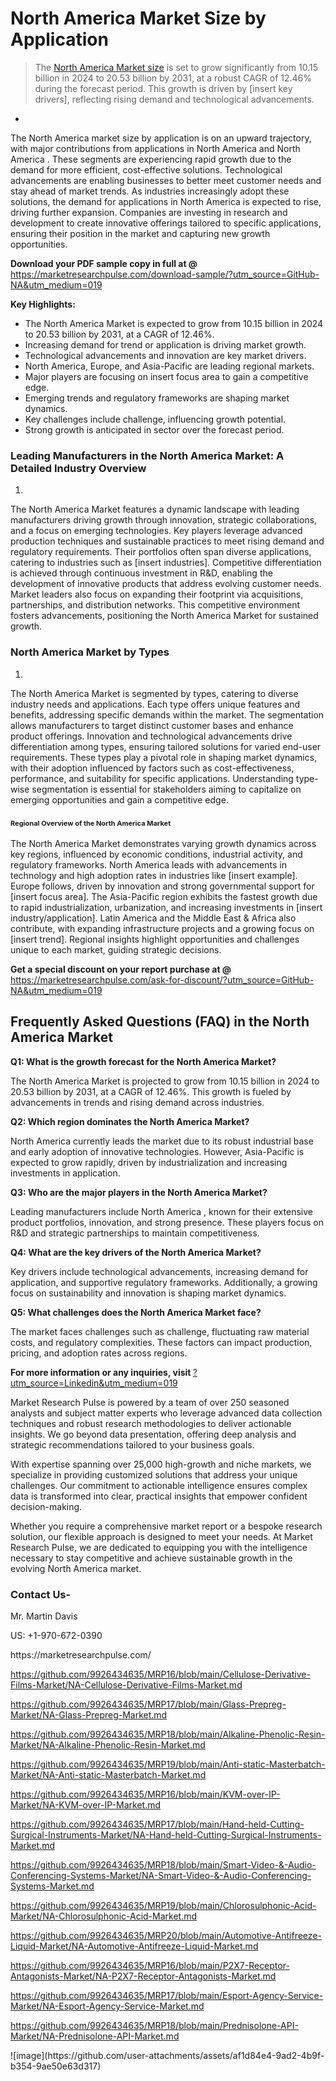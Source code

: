 <h1>North America  Market&nbsp;Size by Application</h1><blockquote><p>The <a href="https://marketresearchpulse.com/download-sample/?utm_source=GitHub-NA&amp;utm_medium=019">North America  Market size</a> is set to grow significantly from 10.15 billion in 2024 to 20.53 billion by 2031, at a robust CAGR of 12.46% during the forecast period. This growth is driven by [insert key drivers], reflecting rising demand and technological advancements.</p></blockquote><ul><li></li></ul><p>The North America  market size by application is on an upward trajectory, with major contributions from applications in North America  and North America . These segments are experiencing rapid growth due to the demand for more efficient, cost-effective solutions. Technological advancements are enabling businesses to better meet customer needs and stay ahead of market trends. As industries increasingly adopt these solutions, the demand for applications in North America  is expected to rise, driving further expansion. Companies are investing in research and development to create innovative offerings tailored to specific applications, ensuring their position in the market and capturing new growth opportunities.</p><p><strong>Download your PDF sample copy in full at @ </strong><a href="https://marketresearchpulse.com/download-sample/?utm_source=GitHub-NA&amp;utm_medium=019">https://marketresearchpulse.com/download-sample/?utm_source=GitHub-NA&amp;utm_medium=019</a></p><p><strong>Key Highlights: </strong></p><ul><li>The North America  Market is expected to grow from 10.15 billion in 2024 to 20.53 billion by 2031, at a CAGR of 12.46%.</li><li>Increasing demand for trend or application is driving market growth.</li><li>Technological advancements and innovation are key market drivers.</li><li>North America, Europe, and Asia-Pacific are leading regional markets.</li><li>Major players are focusing on insert focus area to gain a competitive edge.</li><li>Emerging trends and regulatory frameworks are shaping market dynamics.</li><li>Key challenges include challenge, influencing growth potential.</li><li>Strong growth is anticipated in sector over the forecast period.</li></ul><h3>Leading Manufacturers in the North America  Market: A Detailed Industry Overview</h3><ol><li></li></ol><div class="flex max-w-full flex-col flex-grow"><div class="min-h-8 text-message flex w-full flex-col items-end gap-2 whitespace-normal break-words [.text-message+&amp;]:mt-5" dir="auto" data-message-author-role="assistant" data-message-id="fd8432e4-4910-450d-b182-61b7bfb0a01f" data-message-model-slug="gpt-4o"><div class="flex w-full flex-col gap-1 empty:hidden first:pt-[3px]"><div class="markdown prose w-full break-words dark:prose-invert light"><p>The North America  Market features a dynamic landscape with leading manufacturers driving growth through innovation, strategic collaborations, and a focus on emerging technologies. Key players leverage advanced production techniques and sustainable practices to meet rising demand and regulatory requirements. Their portfolios often span diverse applications, catering to industries such as [insert industries]. Competitive differentiation is achieved through continuous investment in R&amp;D, enabling the development of innovative products that address evolving customer needs. Market leaders also focus on expanding their footprint via acquisitions, partnerships, and distribution networks. This competitive environment fosters advancements, positioning the North America  Market for sustained growth.</p></div></div></div></div><h3>North America  Market by Types</h3><ol><li></li></ol><div class="flex max-w-full flex-col flex-grow"><div class="min-h-8 text-message flex w-full flex-col items-end gap-2 whitespace-normal break-words [.text-message+&amp;]:mt-5" dir="auto" data-message-author-role="assistant" data-message-id="084470be-0bb7-4664-bddf-5156b4f41249" data-message-model-slug="gpt-4o-mini"><div class="flex w-full flex-col gap-1 empty:hidden first:pt-[3px]"><div class="markdown prose w-full break-words dark:prose-invert light"><p>The North America  Market is segmented by types, catering to diverse industry needs and applications. Each type offers unique features and benefits, addressing specific demands within the market. The segmentation allows manufacturers to target distinct customer bases and enhance product offerings. Innovation and technological advancements drive differentiation among types, ensuring tailored solutions for varied end-user requirements. These types play a pivotal role in shaping market dynamics, with their adoption influenced by factors such as cost-effectiveness, performance, and suitability for specific applications. Understanding type-wise segmentation is essential for stakeholders aiming to capitalize on emerging opportunities and gain a competitive edge.</p></div></div></div></div><h3><span style="font-size: 11px;">Regional Overview of the North America  Market</span></h3><div class="flex max-w-full flex-col flex-grow"><div class="min-h-8 text-message flex w-full flex-col items-end gap-2 whitespace-normal break-words [.text-message+&amp;]:mt-5" dir="auto" data-message-author-role="assistant" data-message-id="e9038762-ce64-4e30-91c9-9bd413514231" data-message-model-slug="gpt-4o-mini"><div class="flex w-full flex-col gap-1 empty:hidden first:pt-[3px]"><div class="markdown prose w-full break-words dark:prose-invert light"><p>The North America  Market demonstrates varying growth dynamics across key regions, influenced by economic conditions, industrial activity, and regulatory frameworks. North America leads with advancements in technology and high adoption rates in industries like [insert example]. Europe follows, driven by innovation and strong governmental support for [insert focus area]. The Asia-Pacific region exhibits the fastest growth due to rapid industrialization, urbanization, and increasing investments in [insert industry/application]. Latin America and the Middle East &amp; Africa also contribute, with expanding infrastructure projects and a growing focus on [insert trend]. Regional insights highlight opportunities and challenges unique to each market, guiding strategic decisions.</p></div></div></div></div><p><strong>Get a special discount on your report purchase at @ </strong><a href="https://marketresearchpulse.com/ask-for-discount/?utm_source=GitHub-NA&amp;utm_medium=019">https://marketresearchpulse.com/ask-for-discount/?utm_source=GitHub-NA&amp;utm_medium=019</a></p><h2>Frequently Asked Questions (FAQ) in the North America  Market</h2><p><strong>Q1: What is the growth forecast for the North America  Market?</strong></p><p>The North America  Market is projected to grow from 10.15 billion in 2024 to 20.53 billion by 2031, at a CAGR of 12.46%. This growth is fueled by advancements in trends and rising demand across industries.</p><p><strong>Q2: Which region dominates the North America  Market?</strong></p><p>North America currently leads the market due to its robust industrial base and early adoption of innovative technologies. However, Asia-Pacific is expected to grow rapidly, driven by industrialization and increasing investments in application.</p><p><strong>Q3: Who are the major players in the North America  Market?</strong></p><p>Leading manufacturers include North America , known for their extensive product portfolios, innovation, and strong presence. These players focus on R&amp;D and strategic partnerships to maintain competitiveness.</p><p><strong>Q4: What are the key drivers of the North America  Market?</strong></p><p>Key drivers include technological advancements, increasing demand for application, and supportive regulatory frameworks. Additionally, a growing focus on sustainability and innovation is shaping market dynamics.</p><p><strong>Q5: What challenges does the North America  Market face?</strong></p><p>The market faces challenges such as challenge, fluctuating raw material costs, and regulatory complexities. These factors can impact production, pricing, and adoption rates across regions.</p><p><strong>For more information or any inquiries, visit&nbsp;</strong><a href="?utm_source=Linkedin&utm_medium=019">?utm_source=Linkedin&utm_medium=019</a></p><p>Market Research Pulse is powered by a team of over 250 seasoned analysts and subject matter experts who leverage advanced data collection techniques and robust research methodologies to deliver actionable insights. We go beyond data presentation, offering deep analysis and strategic recommendations tailored to your business goals.</p><p>With expertise spanning over 25,000 high-growth and niche markets, we specialize in providing customized solutions that address your unique challenges. Our commitment to actionable intelligence ensures complex data is transformed into clear, practical insights that empower confident decision-making.</p><p>Whether you require a comprehensive market report or a bespoke research solution, our flexible approach is designed to meet your needs. At Market Research Pulse, we are dedicated to equipping you with the intelligence necessary to stay competitive and achieve sustainable growth in the evolving North America  market.</p><h3><strong>Contact Us-</strong></h3><p>Mr. Martin Davis</p><p>US: +1-970-672-0390</p><p>https://marketresearchpulse.com/</p><p><a href="https://github.com/9926434635/MRP16/blob/main/Cellulose-Derivative-Films-Market/NA-Cellulose-Derivative-Films-Market.md">https://github.com/9926434635/MRP16/blob/main/Cellulose-Derivative-Films-Market/NA-Cellulose-Derivative-Films-Market.md</a></p><p><a href="https://github.com/9926434635/MRP17/blob/main/Glass-Prepreg-Market/NA-Glass-Prepreg-Market.md">https://github.com/9926434635/MRP17/blob/main/Glass-Prepreg-Market/NA-Glass-Prepreg-Market.md</a></p><p><a href="https://github.com/9926434635/MRP18/blob/main/Alkaline-Phenolic-Resin-Market/NA-Alkaline-Phenolic-Resin-Market.md">https://github.com/9926434635/MRP18/blob/main/Alkaline-Phenolic-Resin-Market/NA-Alkaline-Phenolic-Resin-Market.md</a></p><p><a href="https://github.com/9926434635/MRP19/blob/main/Anti-static-Masterbatch-Market/NA-Anti-static-Masterbatch-Market.md">https://github.com/9926434635/MRP19/blob/main/Anti-static-Masterbatch-Market/NA-Anti-static-Masterbatch-Market.md</a></p><p><a href="https://github.com/9926434635/MRP16/blob/main/KVM-over-IP-Market/NA-KVM-over-IP-Market.md">https://github.com/9926434635/MRP16/blob/main/KVM-over-IP-Market/NA-KVM-over-IP-Market.md</a></p><p><a href="https://github.com/9926434635/MRP17/blob/main/Hand-held-Cutting-Surgical-Instruments-Market/NA-Hand-held-Cutting-Surgical-Instruments-Market.md">https://github.com/9926434635/MRP17/blob/main/Hand-held-Cutting-Surgical-Instruments-Market/NA-Hand-held-Cutting-Surgical-Instruments-Market.md</a></p><p><a href="https://github.com/9926434635/MRP18/blob/main/Smart-Video-&-Audio-Conferencing-Systems-Market/NA-Smart-Video-&-Audio-Conferencing-Systems-Market.md">https://github.com/9926434635/MRP18/blob/main/Smart-Video-&-Audio-Conferencing-Systems-Market/NA-Smart-Video-&-Audio-Conferencing-Systems-Market.md</a></p><p><a href="https://github.com/9926434635/MRP19/blob/main/Chlorosulphonic-Acid-Market/NA-Chlorosulphonic-Acid-Market.md">https://github.com/9926434635/MRP19/blob/main/Chlorosulphonic-Acid-Market/NA-Chlorosulphonic-Acid-Market.md</a></p><p><a href="https://github.com/9926434635/MRP20/blob/main/Automotive-Antifreeze-Liquid-Market/NA-Automotive-Antifreeze-Liquid-Market.md">https://github.com/9926434635/MRP20/blob/main/Automotive-Antifreeze-Liquid-Market/NA-Automotive-Antifreeze-Liquid-Market.md</a></p><p><a href="https://github.com/9926434635/MRP16/blob/main/P2X7-Receptor-Antagonists-Market/NA-P2X7-Receptor-Antagonists-Market.md">https://github.com/9926434635/MRP16/blob/main/P2X7-Receptor-Antagonists-Market/NA-P2X7-Receptor-Antagonists-Market.md</a></p><p><a href="https://github.com/9926434635/MRP17/blob/main/Esport-Agency-Service-Market/NA-Esport-Agency-Service-Market.md">https://github.com/9926434635/MRP17/blob/main/Esport-Agency-Service-Market/NA-Esport-Agency-Service-Market.md</a></p><p><a href="https://github.com/9926434635/MRP18/blob/main/Prednisolone-API-Market/NA-Prednisolone-API-Market.md">https://github.com/9926434635/MRP18/blob/main/Prednisolone-API-Market/NA-Prednisolone-API-Market.md</a></p>
![image](https://github.com/user-attachments/assets/af1d84e4-9ad2-4b9f-b354-9ae50e63d317)
